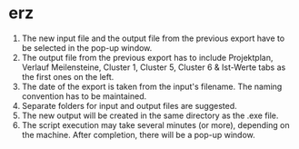 # erz

1. The new input file and the output file from the previous export have to be selected in the pop-up window.
2. The output file from the previous export has to include Projektplan, Verlauf Meilensteine, Cluster 1, Cluster 5, Cluster 6 & Ist-Werte tabs as the first ones on the left.
3. The date of the export is taken from the input's filename. The naming convention has to be maintained.
4. Separate folders for input and output files are suggested.
5. The new output will be created in the same directory as the .exe file.
6. The script execution may take several minutes (or more), depending on the machine. After completion, there will be a pop-up window.
